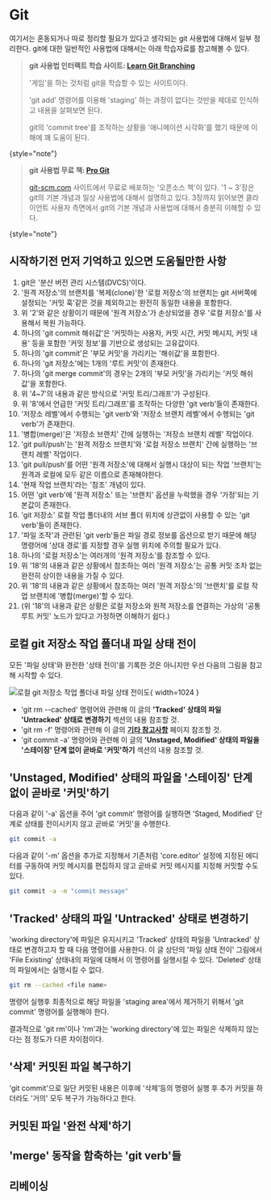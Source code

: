 # Git

여기서는 혼동되거나 따로 정리할 필요가 있다고 생각되는 git 사용법에 대해서 일부 정리한다.
git에 대한 일반적인 사용법에 대해서는 아래 학습자료를 참고해볼 수 있다.

> **git 사용법 인터랙트 학습 사이트: [Learn Git Branching](https://learngitbranching.js.org)**
>
> '게임'을 하는 것처럼 git을 학습할 수 있는 사이트이다.
> 
> 'git add' 명령어를 이용해 'staging' 하는 과정이 없다는 것만을 제대로 인식하고 내용을 살펴보면 된다.
> 
> git의 'commit tree'를 조작하는 상황을 '애니메이션 시각화'를 했기 때문에 이해에 꽤 도움이 된다.
>
{style="note"}

> **git 사용법 무료 책: [Pro Git](https://git-scm.com/book/en/v2)**
>
> [git-scm.com](https://git-scm.com) 사이트에서 무료로 배포하는 '오픈소스 책'이 있다. '1 ~ 3'장은 git의 기본 개념과 일상 사용법에 대해서 설명하고 있다.
> 3장까지 읽어보면 클라이언트 사용자 측면에서 git의 기본 개념과 사용법에 대해서 충분히 이해할 수 있다.
>
{style="note"}

## 시작하기전 먼저 기억하고 있으면 도움될만한 사항

1. git은 '분산 버전 관리 시스템(DVCS)'이다.
2. '원격 저장소'의 브랜치를 '복제(clone)'한 '로컬 저장소'의 브랜치는 git 서버쪽에 설정되는 '커밋 훅'같은 것을 제외하고는 완전히 동일한 내용을 포함한다.
3. 위 '2'와 같은 상황이기 때문에 '원격 저장소'가 손상되었을 경우 '로컬 저장소'를 사용해서 복원 가능하다.
4. 하나의 'git commit 해쉬값'은 '커밋하는 사용자, 커밋 시간, 커밋 메시지, 커밋 내용' 등을 포함한 '커밋 정보'를 기반으로 생성되는 고유값이다.
5. 하나의 'git commit'은 '부모 커밋'을 가리키는 '해쉬값'을 포함한다.
6. 하나의 'git 저장소'에는 1개의 '루트 커밋'이 존재한다.
7. 하나의 'git merge commit'의 경우는 2개의 '부모 커밋'을 가리키는 '커밋 해쉬값'을 포함한다.
8. 위 '4~7'의 내용과 같은 방식으로 '커밋 트리/그래프'가 구성된다.
9. 위 '8'에서 언급한 '커밋 트리/그래프'를 조작하는 다양한 'git verb'들이 존재한다.
10. '저장소 레벨'에서 수행되는 'git verb'와 '저장소 브랜치 레벨'에서 수행되는 'git verb'가 존재한다.
11. '병합(merge)'은 '저장소 브랜치' 간에 실행하는 '저장소 브랜치 레벨' 작업이다.
12. 'git pull/push'는 '원격 저장소 브랜치'와 '로컬 저장소 브랜치' 간에 실행하는 '브랜치 레벨' 작업이다.
13. 'git pull/push'를 어떤 '원격 저장소'에 대해서 실행시 대상이 되는 작업 '브랜치'는 원격과 로컬에 모두 같은 이름으로 존재해야한다.
14. '현재 작업 브랜치'라는 '참조' 개념이 있다.
15. 어떤 'git verb'에 '원격 저장소' 또는 '브랜치' 옵션을 누락했을 경우 '가정'되는 기본값이 존재한다.
16. 'git 저장소' 로컬 작업 폴더내의 서브 폴더 위치에 상관없이 사용할 수 있는 'git verb'들이 존재한다.
17. '파일 조작'과 관련된 'git verb'들은 파일 경로 정보를 옵션으로 받기 때문에 해당 명령어에 '상대 경로'를 지정할 경우 실행 위치에 주의할 필요가 있다.
18. 하나의 '로컬 저장소'는 여러개의 '원격 저장소'를 참조할 수 있다.
19. 위 '18'의 내용과 같은 상황에서 참조하는 여러 '원격 저장소'는 공통 커밋 조차 없는 완전히 상이한 내용을 가질 수 있다.
20. 위 '18'의 내용과 같은 상황에서 참조하는 여러 '원격 저장소'의 '브랜치'를 로컬 작업 브랜치에 '병합(merge)'할 수 있다.
21. (위 '18'의 내용과 같은 상황은 로컬 저장소와 원젹 저장소를 연결하는 가상의 '공통 루트 커밋' 노드가 있다고 가정하면 이해하기 쉽다.)

## 로컬 git 저장소 작업 폴더내 파일 상태 전이

모든 '파일 상태'와 완전한 '상태 전이'를 기록한 것은 아니지만 우선 다음의 그림을 참고해 시작할 수 있다.

![로컬 git 저장소 작업 폴더내 파일 상태 전이도](git_file_state_diagram.png){ width=1024 }

- 'git rm --cached' 명령어와 관련해 이 글의 **'Tracked' 상태의 파일 'Untracked' 상태로 변경하기** 섹션의 내용 참조할 것.
- 'git rm -f' 명령어와 관련해 이 글의 **[기타 참고사항](git-etc.md)** 페이지 참조할 것.
- 'git commit -a' 명령어와 관련해 이 글의 **'Unstaged, Modified' 상태의 파일을 '스테이징' 단계 없이 곧바로 '커밋'하기** 섹션의 내용 참조할 것.

## 'Unstaged, Modified' 상태의 파일을 '스테이징' 단계 없이 곧바로 '커밋'하기

다음과 같이 '-a' 옵션을 주어 'git commit' 명령어를 실행하면 'Staged, Modified' 단계로 상태를 전이시키지 않고 곧바로 '커밋'을 수행한다.
```bash
git commit -a
```

다음과 같이 '-m' 옵션을 추가로 지정해서 기존처럼 'core.editor' 설정에 지정된 에디터를 구동하여 커밋 메시지를 편집하지 않고 곧바로 커밋 메시지를
지정해 커밋할 수도 있다.

```bash
git commit -a -m "commit message"
```

## 'Tracked' 상태의 파일 'Untracked' 상태로 변경하기

'working directory'에 파일은 유지시키고 'Tracked' 상태의 파일을 'Untracked' 상태로 변경하고자 할 때 다음 명령어를 사용한다.
이 글 상단의 '파일 상태 전이' 그림에서 'File Existing' 상태내의 파일에 대해서 이 명령어를 실행시킬 수 있다.
'Deleted' 상태의 파일에서는 실행시킬 수 없다.

```bash
git rm --cached <file name>
```

명령어 실행후 최종적으로 해당 파일을 'staging area'에서 제거하기 위해서 'git commit' 명령어를 실행해야 한다.

결과적으로 'git rm'이나 'rm'과는 'working directory'에 있는 파일은 삭제하지 않는다는 점 정도가 다른 차이점이다.

## '삭제' 커밋된 파일 복구하기

'git commit'으로 일단 커밋된 내용은 이후에 '삭제'등의 명령어 실행 후 추가 커밋을 하더라도 '거의' 모두 복구가 가능하다고 한다.

## 커밋된 파일 '완전 삭제'하기

## 'merge' 동작을 함축하는 'git verb'들

## 리베이싱
